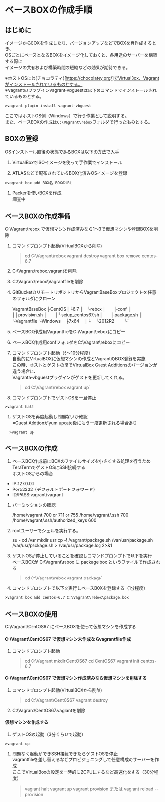 ベースBOXの作成手順
===============

はじめに
---------------

イメージからBOXを作成したり、バージョンアップなどでBOXを再作成するとき、  
OSごとにベースとなるBOXをイメージ化しておくと、各用途のサーバーを構築する際に  
イメージの共有および構築時間の短縮などの効果が期待できる。

※ホストOSには(チョコラティ)[https://chocolatey.org/]でVirtualBox、Vagrantがインストールされているものとする。  
※Vagrantのプラグインvagrant-vbguestは以下のコマンドでインストールされているものとする。

`>vagrant plugin install vagrant-vbguest`

ここではホストOS側（Windows）で行う作業として説明する。  
また、ベースBOXの作成は`C:\Vagrant\rebox`フォルダで行ったものとする。

## BOXの登録

OSインストール直後の状態であるBOXは以下の方法で入手  
1. VirtualBoxでISOイメージを使って手作業でインストール

1. ATLASなどで配布されているBOX化済みOSイメージを登録

`>vagrant box add BOX名 BOXのURL`

1. Packerを使いBOXを作成  
調査中

## ベースBOXの作成準備

C:\Vagrant\rebox で仮想マシン作成済みなら1～3で仮想マシンや登録BOXを削除

1. コマンドプロンプト起動(VirtualBOXから削除)

    >cd C:\Vagrant\rebox
    >vagrant destroy
    >vagrant box remove centos-6.7

1. C:\Vagrant\rebox\.vagrantを削除

1. C:\Vagrant\rebox\Vagrantfileを削除

1. GitBucketのリモートリポジトリからVagrantBaseBoxプロジェクトを任意のフォルダにクローン

    VagrantBaseBox
    ├CentOS
    │└6.7
    │　└rebox
    │　　├conf
    │　　│├provision.sh
    │　　│└setup_centos67.sh
    │　　├package.sh
    │　　└Vagrantfile
    └Windows
    　├7x64
    　│└
    　└2012R2
    　　└`

1. ベースBOX作成用VagrantfileをC:\Vagrant\reboxにコピー

1. ベースBOX作成用confフォルダをC:\Vagrant\reboxにコピー

1. コマンドプロンプト起動（5～10分程度）  
自動的にVirtualBOXに仮想マシンの作成とVagrantのBOX登録を実施  
この時、ホストとゲストの間でVirtualBox Guest Additionsのバージョンが違う場合に、  
Vagranta-vbguestプラグインがゲストを更新してくれる。

    >cd C:\Vagrant\rebox
    >vagrant up`

1. コマンドプロンプトでゲストOSを一旦停止

`>vagrant halt`

1. ゲストOSを再度起動し問題ないか確認  
※Guest Addtionがyum update後にもう一度更新される場合あり

`  >vagrant up`

## ベースBOXの作成

1. ベースBOX作成前にBOXのファイルサイズを小さくする処理を行うためTeraTermでゲストOSにSSH接続する  
ホストOSからの場合

- IP:127.0.0.1
- Port:2222（デフォルトポートフォワード）
- ID/PASS:vagrant/vagrant

1. パーミッションの確認

    /home/vagrant 700 or 711 or 755
    /home/vagrant/.ssh 700
    /home/vagrant/.ssh/authorized_keys 600

1. rootユーザーでシェルを実行する。

    su -
    cd /var
    mkdir usr
    cp -f /vagrant/package.sh /var/usr/package.sh
    /var/usr/package.sh > /var/usr/package.log 2>&1

1. ゲストOSが停止していることを確認しコマンドプロンプトで以下を実行  
ベースBOXが C:\Vagrant\rebox に package.box というファイルで作成される

    >cd C:\Vagrant\rebox
    >vagrant package`

1. コマンドプロンプトで以下を実行しベースBOXを登録する（1分程度）

`>vagrant box add centos-6.7 C:\Vagrant\rebox\package.box`

## ベースBOXの使用

C:\Vagrant\CentOS67 にベースBOXを使って仮想マシンを作成する

#### C:\Vagrant\CentOS67 で仮想マシン未作成ならvagrantfile作成  
1. コマンドプロンプト起動

    >cd C:\Vagrant
    >mkdir CentOS67
    >cd CentOS67
    >vagrant init centos-6.7

#### C:\Vagrant\CentOS67 で仮想マシン作成済みなら仮想マシンを削除する  
1. コマンドプロンプト起動(VirtualBOXから削除)

    >cd C:\Vagrant\CentOS67
    >vagrant destroy

1. C:\Vagrant\CentOS67\.vagrantを削除

#### 仮想マシンを作成する  
1. ゲストOSの起動（3分くらいで起動）

`>vagrant up`

1. 問題なく起動ができSSH接続できたらゲストOSを停止  
vagrantfileを差し替えるなどプロビジョニングして任意構成のサーバーを作成  
ここでVirtualBoxの設定を一時的に2CPUにするなど高速化をする（30分程度）

    >vagrant halt
    >vagrant up
    >vagrant provision
    または
    >vagrant reload --provision
